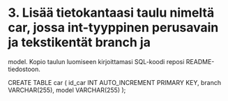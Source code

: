 # 3. Lisää tietokantaasi taulu nimeltä car, jossa int-tyyppinen perusavain ja tekstikentät branch ja
  model. Kopio taulun luomiseen kirjoittamasi SQL-koodi reposi README-tiedostoon.

  CREATE TABLE car (
    id_car INT AUTO_INCREMENT PRIMARY KEY,
    branch VARCHAR(255),
    model VARCHAR(255)
);
